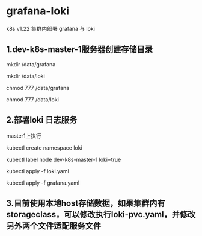 # grafana-loki
k8s v1.22 集群内部署 grafana 与 loki

## 1.dev-k8s-master-1服务器创建存储目录
mkdir /data/grafana

mkdir /data/loki

chmod 777 /data/grafana

chmod 777 /data/loki


## 2.部署loki 日志服务
master1上执行

kubectl create namespace loki

kubectl label node dev-k8s-master-1 loki=true

kubectl apply -f loki.yaml

kubectl apply -f grafana.yaml


## 3.目前使用本地host存储数据，如果集群内有storageclass，可以修改执行loki-pvc.yaml，并修改另外两个文件适配服务文件
